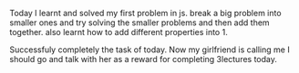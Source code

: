 Today I learnt and solved my first problem in js.
break a big problem into smaller ones and try solving the smaller problems and then add them together.
also learnt how to add different properties into 1.

Successfuly completely the task of today. Now my girlfriend is calling me I should go and talk with her as a reward for completing 3lectures today. 
